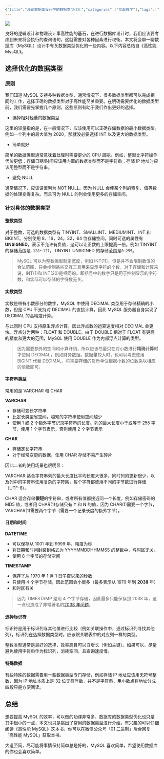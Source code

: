 ```yaml
---
{"title":"浅谈数据库设计中的数据类型优化","categories":["实战教学"],"tags":["数据库","优化","架构"],"dg-publish":true,"permalink":"//my-sql/","dgPassFrontmatter":true}
---
```



![](https://cdn.ytools.xyz/uPic/QlBjqj006tNbRwly1gasp6ye49vj30jy0c3tbt.jpg)

良好的逻辑设计和物理设计事高性能的基石，在进行数据库设计时，我们应该要考虑到未来将会执行的查询语句，这就需要对各种因素进行权衡。本文将会聊一聊数据库（MySQL）设计中有关数据类型优化的一些内容。以下内容总结自《高性能 MysQL》。

## 选择优化的数据类型

### 原则

我们知道 MySQL 支持多种数据类型，通常情况下，很多数据类型都可以完成相同的工作，选择正确的数据类型对于高性能至关重要。在明确需要优化的数据类型前，我们需要先掌握几个原则，这些原则有助于我们作出更好的选择。

- 选择相对轻量的数据类型

这里的轻量指的是，在一般情况下，应该使用可以正确存储数据的最小数据类型。例如一个列中的最大值为 2020，那就没必要选择 INT 以及更大的数据类型。

- 简单就好

简单的数据类型通常意味着处理时需要更少的 CPU 周期。例如，整型比字符操作代价更低；存储日期/时间应该用内置的数据类型而不是字符串；存储 IP 地址时应该用整型而不是字符串。

- 避免 NULL

通常情况下，应该设置列为 NOT NULL。因为 NULL 会使某个列的索引、值等数据的处理变得复杂。而且可为 NULL 的列会使用更多的存储空间。

### 针对具体的数据类型

#### 整数类型

对于整数，可选的数据类型有 TINYINT、SMALLINT、MEDIUMINT、INT 和 BIGINT。分别使用 8、16，24，32，64 位存储空间。同时可选的属性有**UNSIGNED**，表示不允许有负值，这可以让正数的上限提高一倍。例如 TINYINT 的存储范围是`-128～127`，TINYINT UNSIGNED 的存储范围是`0~255`。

> MySQL 可以为整数类型制定宽度，例如 INT(11)，但是并不会限制数值的合法范围，只会控制某些交互工具用来显示字符的个数，对于存储和计算来说，INT(1)和 INT(20)是相同的。即括号中的数字只是用于控制显示的字符数，和实际可以存储的字符数无关。

#### 实数类型

实数是带有小数部分的数字，MySQL 中使用 DECIMAL 类型用于存储精确的小数，但是 CPU 不支持对 DECIMAL 的直接计算，因此 MySQL 服务器自身实现了 DECIMAL 的高精度计算。

与此同时 CPU 支持原生浮点计算，因此浮点数的运算速度相对 DECIMAL 会更快。浮点分为两种：FLOAT 和 DOUBLE。由于 DOUBLE 相对于 FLOAT 有更高的精度和更大的范围，MySQL 使用 DOUBLE 作为内部浮点计算的类型。

> 因为需要额外的空间和计算开销，所以应该尽量只在对小数进行**精确计算**时才使用 DECIMAL，例如财务数据。数据量较大时，也可以考虑使用 BIGINT 代替 DECIMAL，将需要存储的货币单位根据小数的位数乘以相应的倍数即可。

#### 字符串类型

常用的是 VARCHAR 和 CHAR

**VARCHAR**

- 存储可变长字符串
- 比定长类型省空间，越短的字符串使用空间越少
- 使用 1 或 2 个额外字节记录字符串的长度。列的最大长度小于或等于 255 字节，使用 1 个字节表示，否则使用 2 个字节表示

**CHAR**

- 存储定长字符串
- 对于经常变更的数据，使用 CHAR 存储不易产生碎片

因此二者的使用场景也很明显：

VARCHAR 适合字符串列的最大长度比平均长度大很多，同时列的更新很少，以及列中的字符串使用复杂的字符集，每个字符都使用不同的字节数进行存储（UTF-8）。

CHAR 适合存储**很短**的字符串，或者所有值都接近同一个长度，例如存储密码的 MD5 值，或者用 CHAR(1)存储只有 Y 和 N 的值，因为 CHAR(1)需要一个字节，VARCHAR(1)需要两个字节（需要一个记录长度的额外字节）。

#### 日期和时间

**DATETIME**

- 可以保存从 1001 年到 9999 年，精度为秒
- 将日期和时间封装到格式为 YYYYMMDDHHMMSS 的整数中，与时区无关。
- 使用 8 个字节的存储空间

**TIMESTAMP**

- 保存了从 1970 年 1 月 1 日午夜以来的秒数
- 只使用 4 个字节存储，因此范围会小很多（最多表示从 1970 年到 **2038** 年）
- 和时区有关

> 因为 TIMESTAMP 是用 4 个字节存储，因此最多只能保存到 2038 年，这一点也造成了非常著名的[2038 年问题](https://baike.baidu.com/item/2038%E5%B9%B4%E9%97%AE%E9%A2%98)。

#### 选择标识符

标识符是用于标识列与其他值进行比较（例如关联操作中，通过标识列寻找其他列），标识列在选择数据类型时，应该跟关联表中的对应列一样的类型。

整数类型通常是最好的选择，效率高且可以自增长（例如主键）。如果可以，尽量避免使用字符串作为标识列，消耗空间，且查询速度慢。

#### 特殊数据

有些特殊的数据需要用一些数据类型专门存储，例如存储 IP 地址应该用无符号整数，因为 IP 地址本质上是 32 位无符号数，并不是字符串，用小数点将地址分成四段只是方便阅读。

## 总结

想要提高 MySQL 的效率，可以做的功课非常多，数据库的数据类型优化也只是其中很小的一点，本文也只是挑出了常用的数据类型进行介绍。有兴趣的可以仔细阅读《高性能 MySQL》这本书，你可以在微信公众号「01 二进制」后台回复「高性能 MySQL」获取本书。

大道至简，尽可能将事情保持简单总是好的，MySQL 喜欢简单，希望使用数据库的你也会喜欢简单。

